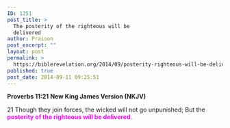 ```yaml
---
ID: 1251
post_title: >
  The posterity of the righteous will be
  delivered
author: Praison
post_excerpt: ""
layout: post
permalink: >
  https://biblerevelation.org/2014/09/posterity-righteous-will-be-delivered/
published: true
post_date: 2014-09-11 09:25:51
---
```

<strong>Proverbs 11:21</strong>
<strong> New King James Version (NKJV)</strong>

21 Though they join forces, the wicked will not go unpunished;
But the<span style="color: #ff00ff;"><strong> posterity of the righteous will be delivered</strong></span>.
